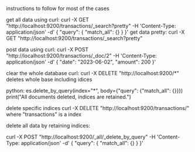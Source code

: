 instructions to follow for most of the cases

get all data using curl:
curl -X GET "http://localhost:9200/transactions/_search?pretty" -H 'Content-Type: application/json' -d'
{
    "query": {
        "match_all": {}
    }
}'
get data pretty:
curl -X GET "http://localhost:9200/transactions/_search?pretty"




post data using curl:
curl -X POST "http://localhost:9200/transactions/_doc/2" -H 'Content-Type: application/json' -d'
{
    "date": "2023-06-02",
    "amount": 200
}'

clear the whole database
curl:
curl -X DELETE "http://localhost:9200/*" deletes whole base including idices

python:
es.delete_by_query(index="*", body={"query": {"match_all": {}}})
print("All documents deleted, indices are retained.")

delete specific indices
curl -X DELETE "http://localhost:9200/transactions/"  where "transactions" is a index

delete all data by retaining indices:

curl -X POST "http://localhost:9200/_all/_delete_by_query" -H 'Content-Type: application/json' -d'
{
  "query": {
    "match_all": {}
  }
}'